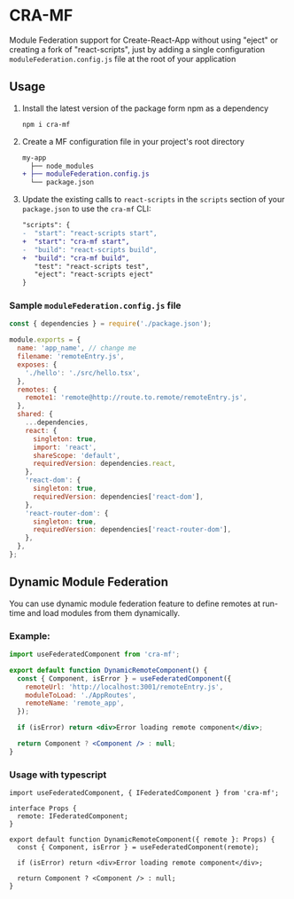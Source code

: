 # CRA-MF

Module Federation support for Create-React-App without using "eject" or creating a fork of "react-scripts", just by adding a single configuration `moduleFederation.config.js` file at the root of your application

## Usage

1. Install the latest version of the package form npm as a dependency

   ```sh
   npm i cra-mf
   ```

2. Create a MF configuration file in your project's root directory

   ```diff
   my-app
     ├── node_modules
   + ├── moduleFederation.config.js
     └── package.json
   ```

3. Update the existing calls to `react-scripts` in the `scripts` section of your `package.json` to use the `cra-mf` CLI:

   ```diff title="package.json"
   "scripts": {
   -  "start": "react-scripts start",
   +  "start": "cra-mf start",
   -  "build": "react-scripts build",
   +  "build": "cra-mf build",
      "test": "react-scripts test",
      "eject": "react-scripts eject"
   }
   ```

### Sample `moduleFederation.config.js` file

```js
const { dependencies } = require('./package.json');

module.exports = {
  name: 'app_name', // change me
  filename: 'remoteEntry.js',
  exposes: {
    './hello': './src/hello.tsx',
  },
  remotes: {
    remote1: 'remote@http://route.to.remote/remoteEntry.js',
  },
  shared: {
    ...dependencies,
    react: {
      singleton: true,
      import: 'react',
      shareScope: 'default',
      requiredVersion: dependencies.react,
    },
    'react-dom': {
      singleton: true,
      requiredVersion: dependencies['react-dom'],
    },
    'react-router-dom': {
      singleton: true,
      requiredVersion: dependencies['react-router-dom'],
    },
  },
};
```

## Dynamic Module Federation

You can use dynamic module federation feature to define remotes at run-time and load modules from them dynamically.

### Example:

```jsx
import useFederatedComponent from 'cra-mf';

export default function DynamicRemoteComponent() {
  const { Component, isError } = useFederatedComponent({
    remoteUrl: 'http://localhost:3001/remoteEntry.js',
    moduleToLoad: './AppRoutes',
    remoteName: 'remote_app',
  });

  if (isError) return <div>Error loading remote component</div>;

  return Component ? <Component /> : null;
}
```

### Usage with typescript

```tsx
import useFederatedComponent, { IFederatedComponent } from 'cra-mf';

interface Props {
  remote: IFederatedComponent;
}

export default function DynamicRemoteComponent({ remote }: Props) {
  const { Component, isError } = useFederatedComponent(remote);

  if (isError) return <div>Error loading remote component</div>;

  return Component ? <Component /> : null;
}
```
